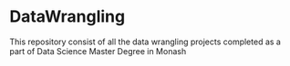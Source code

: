 # DataWrangling
This repository consist of all the data wrangling projects completed as a part of Data Science Master Degree in Monash
